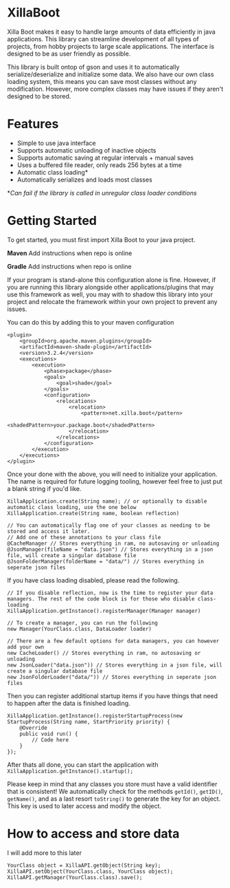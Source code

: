 # XillaBoot

Xilla Boot makes it easy to handle large amounts of data efficiently in java applications. This library can streamline development of all types of projects, from hobby projects to large scale applications. The interface is designed to be as user friendly as possible.

This library is built ontop of gson and uses it to automatically serialize/deserialize and initialize some data. We also have our own class loading system, this means you can save most classes without any modification. However, more complex classes may have issues if they aren't designed to be stored.

# Features 
- Simple to use java interface
- Supports automatic unloading of inactive objects
- Supports automatic saving at regular intervals + manual saves
- Uses a buffered file reader, only reads 256 bytes at a time
- Automatic class loading*
- Automatically serializes and loads most classes


**Can fail if the library is called in unregular class loader conditions*

# Getting Started

To get started, you must first import Xilla Boot to your java project. 

**Maven**
Add instructions when repo is online

**Gradle**
Add instructions when repo is online

If your program is stand-alone this configuration alone is fine. However, if you are running this library alongside other applications/plugins that may use this framework as well, you may with to shadow this library into your project and relocate the framework within your own project to prevent any issues.

You can do this by adding this to your maven configuration 

```
<plugin>
    <groupId>org.apache.maven.plugins</groupId>
    <artifactId>maven-shade-plugin</artifactId>
    <version>3.2.4</version>
    <executions>
        <execution>
            <phase>package</phase>
            <goals>
                <goal>shade</goal>
            </goals>
            <configuration>
                <relocations>
                    <relocation>
                        <pattern>net.xilla.boot</pattern>
                        <shadedPattern>your.package.boot</shadedPattern>
                    </relocation>
                </relocations>
            </configuration>
        </execution>
    </executions>
</plugin>
```

Once your done with the above, you will need to initialize your application. The name is required for future logging tooling, however feel free to just put a blank string if you'd like.

```
XillaApplication.create(String name); // or optionally to disable automatic class loading, use the one below
XillaApplication.create(String name, boolean reflection)

// You can automatically flag one of your classes as needing to be stored and access it later.
// Add one of these annotations to your class file
@CacheManager // Stores everything in ram, no autosaving or unloading
@JsonManager(fileName = "data.json") // Stores everything in a json file, will create a singular database file
@JsonFolderManager(folderName = "data/") // Stores everything in seperate json files

```

If you have class loading disabled, please read the following.
```
// If you disable reflection, now is the time to register your data managers. The rest of the code block is for those who disable class-loading
XillaApplication.getInstance().registerManager(Manager manager)

// To create a manager, you can run the following
new Manager(YourClass.class, DataLoader loader)

// There are a few default options for data managers, you can however add your own
new CacheLoader() // Stores everything in ram, no autosaving or unloading
new JsonLoader("data.json")) // Stores everything in a json file, will create a singular database file
new JsonFolderLoader("data/")) // Stores everything in seperate json files
```

Then you can register additional startup items if you have things that need to happen after the data is finished loading. 
```
XillaApplication.getInstance().registerStartupProcess(new StartupProcess(String name, StartPriority priority) {
    @Override
    public void run() {
        // Code here
    }
});
```

After thats all done, you can start the application with
`XillaApplication.getInstance().startup();`

Please keep in mind that any classes you store must have a valid identifier that is consistent! We automatically check for the methods `getId()`, `getID()`, `getName()`, and as a last resort `toString()` to generate the key for an object. This key is used to later access and modify the object.

# How to access and store data

I will add more to this later

```
YourClass object = XillaAPI.getObject(String key);
XillaAPI.setObject(YourClass.class, YourClass object);
XillaAPI.getManager(YourClass.class).save();
```
